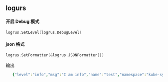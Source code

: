 ## logurs

#### 开启 Debug 模式
```go
logrus.SetLevel(logrus.DebugLevel)
```
#### json 格式
```go
logrus.SetFormatter(&logrus.JSONFormatter{})
```
输出
```yaml
   {"level":"info","msg":"I am info","name":"test","namespace":"kube-system","time":"2021-08-06T16:51:11+08:00"}
```